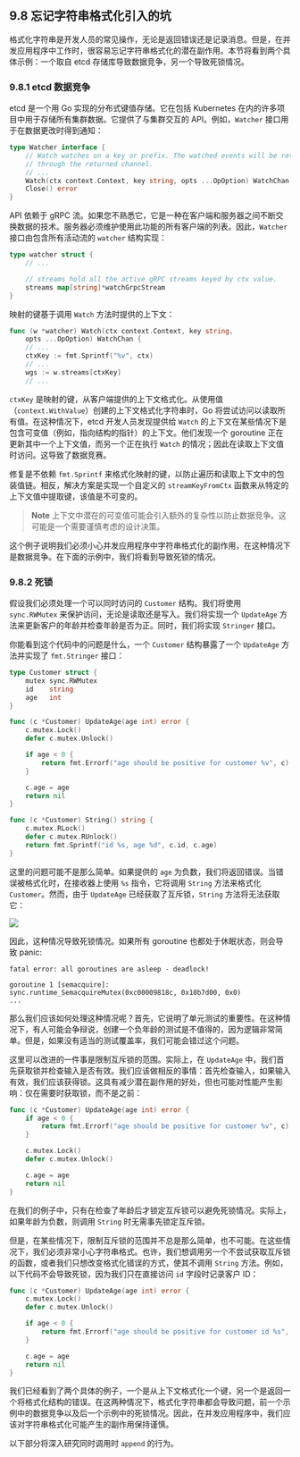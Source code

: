## 9.8 忘记字符串格式化引入的坑

格式化字符串是开发人员的常见操作，无论是返回错误还是记录消息。但是，在并发应用程序中工作时，很容易忘记字符串格式化的潜在副作用。本节将看到两个具体示例：一个取自 etcd 存储库导致数据竞争，另一个导致死锁情况。

### 9.8.1 etcd 数据竞争

etcd 是一个用 Go 实现的分布式键值存储。它在包括 Kubernetes 在内的许多项目中用于存储所有集群数据。它提供了与集群交互的 API。例如，`Watcher` 接口用于在数据更改时得到通知：

```go
type Watcher interface {
    // Watch watches on a key or prefix. The watched events will be returned
    // through the returned channel.
    // ...
    Watch(ctx context.Context, key string, opts ...OpOption) WatchChan
    Close() error
}
```

API 依赖于 gRPC 流。如果您不熟悉它，它是一种在客户端和服务器之间不断交换数据的技术。服务器必须维护使用此功能的所有客户端的列表。因此，`Watcher` 接口由包含所有活动流的 `watcher` 结构实现：

```go
type watcher struct {
    // ...

    // streams hold all the active gRPC streams keyed by ctx value.
    streams map[string]*watchGrpcStream
}
```

映射的键基于调用 `Watch` 方法时提供的上下文：

```go
func (w *watcher) Watch(ctx context.Context, key string,
    opts ...OpOption) WatchChan {
    // ...
    ctxKey := fmt.Sprintf("%v", ctx)
    // ...
    wgs := w.streams[ctxKey]
    // ...
```

`ctxKey` 是映射的键，从客户端提供的上下文格式化。从使用值（`context.WithValue`）创建的上下文格式化字符串时，Go 将尝试访问以读取所有值。在这种情况下，etcd 开发人员发现提供给 `Watch` 的上下文在某些情况下是包含可变值（例如，指向结构的指针）的上下文。他们发现一个 goroutine 正在更新其中一个上下文值，而另一个正在执行 `Watch` 的情况；因此在读取上下文值时访问。这导致了数据竞赛。

修复是不依赖 `fmt.Sprintf` 来格式化映射的键，以防止遍历和读取上下文中的包装值链。相反，解决方案是实现一个自定义的 `streamKeyFromCtx` 函数来从特定的上下文值中提取键，该值是不可变的。

> **Note** 上下文中潜在的可变值可能会引入额外的复杂性以防止数据竞争。这可能是一个需要谨慎考虑的设计决策。

这个例子说明我们必须小心并发应用程序中字符串格式化的副作用，在这种情况下是数据竞争。在下面的示例中，我们将看到导致死锁的情况。

### 9.8.2 死锁

假设我们必须处理一个可以同时访问的 `Customer` 结构。我们将使用 `sync.RWMutex` 来保护访问，无论是读取还是写入。我们将实现一个 `UpdateAge` 方法来更新客户的年龄并检查年龄是否为正。同时，我们将实现 `Stringer` 接口。

你能看到这个代码中的问题是什么，一个 `Customer` 结构暴露了一个 `UpdateAge` 方法并实现了 `fmt.Stringer` 接口：

```go
type Customer struct {
    mutex sync.RWMutex
    id    string
    age   int
}

func (c *Customer) UpdateAge(age int) error {
    c.mutex.Lock()
    defer c.mutex.Unlock()

    if age < 0 {
        return fmt.Errorf("age should be positive for customer %v", c)
    }

    c.age = age
    return nil
}

func (c *Customer) String() string {
    c.mutex.RLock()
    defer c.mutex.RUnlock()
    return fmt.Sprintf("id %s, age %d", c.id, c.age)
}
```

这里的问题可能不是那么简单。如果提供的 `age` 为负数，我们将返回错误。当错误被格式化时，在接收器上使用 `%s` 指令，它将调用 `String` 方法来格式化 `Customer`。然而，由于 `UpdateAge` 已经获取了互斥锁，`String` 方法将无法获取它：

![](https://img.exciting.net.cn/66.png)

因此，这种情况导致死锁情况。如果所有 goroutine 也都处于休眠状态，则会导致 panic:

```shell
fatal error: all goroutines are asleep - deadlock!

goroutine 1 [semacquire]:
sync.runtime_SemacquireMutex(0xc00009818c, 0x10b7d00, 0x0)
...
```

那么我们应该如何处理这种情况呢？首先，它说明了单元测试的重要性。在这种情况下，有人可能会争辩说，创建一个负年龄的测试是不值得的，因为逻辑非常简单。但是，如果没有适当的测试覆盖率，我们可能会错过这个问题。

这里可以改进的一件事是限制互斥锁的范围。实际上，在 `UpdateAge` 中，我们首先获取锁并检查输入是否有效。我们应该做相反的事情：首先检查输入，如果输入有效，我们应该获得锁。这具有减少潜在副作用的好处，但也可能对性能产生影响：仅在需要时获取锁，而不是之前：

```go
func (c *Customer) UpdateAge(age int) error {
    if age < 0 {
        return fmt.Errorf("age should be positive for customer %v", c)
    }

    c.mutex.Lock()
    defer c.mutex.Unlock()

    c.age = age
    return nil
}
```

在我们的例子中，只有在检查了年龄后才锁定互斥锁可以避免死锁情况。实际上，如果年龄为负数，则调用 `String` 时无需事先锁定互斥锁。

但是，在某些情况下，限制互斥锁的范围并不总是那么简单，也不可能。在这些情况下，我们必须非常小心字符串格式。也许，我们想调用另一个不尝试获取互斥锁的函数，或者我们只想改变格式化错误的方式，使其不调用 `String` 方法。例如，以下代码不会导致死锁，因为我们只在直接访问 `id` 字段时记录客户 ID：

```go
func (c *Customer) UpdateAge(age int) error {
    c.mutex.Lock()
    defer c.mutex.Unlock()

    if age < 0 {
        return fmt.Errorf("age should be positive for customer id %s", c.id)
    }

    c.age = age
    return nil
}
```

我们已经看到了两个具体的例子，一个是从上下文格式化一个键，另一个是返回一个将格式化结构的错误。在这两种情况下，格式化字符串都会导致问题，前一个示例中的数据竞争以及后一个示例中的死锁情况。因此，在并发应用程序中，我们应该对字符串格式化可能产生的副作用保持谨慎。

以下部分将深入研究同时调用时 `append` 的行为。
